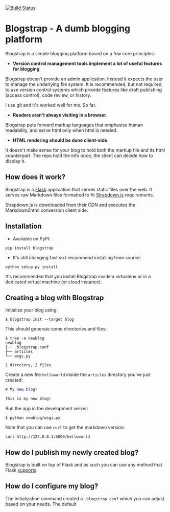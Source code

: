 [![Build Status](https://api.travis-ci.org/joehakimrahme/blogstrap.png)](https://api.travis-ci.org/joehakimrahme/blogstrap)


Blogstrap - A dumb blogging platform
====================================

Blogstrap is a simple blogging platform based on a few core principles:

* **Version control management tools implement a lot of useful
  features for blogging**

Blogstrap doesn't provide an admin application. Instead it expects the user to
manage the underlying file system. It is recommended, but not required, to use
version control systems which provide features like draft publishing (access
control), code review, or history.

I use git and it's worked well for me. So far.

* **Readers aren't always visiting in a browser**.

Blogstrap puts forward markup languages that emphasise human readability, and
serve html only when html is needed.

* **HTML rendering should be done client-side**.

It doesn't make sense for your blog to hold both the markup file and its html
counterpart. The repo hold the info once, the client can decide how to display
it. 


How does it work?
-----------------

Blogstrap is a [Flask](http://flask.pocoo.org/) application that serves static
files over the web. It serves raw Markdown files formatted to fit
[Strapdown.js](http://strapdownjs.com/) requirements.

Strapdown.js is downloaded from their CDN and executes the Markdown2html
conversion client side.


Installation
------------

* Available on PyPI:

```
pip install blogstrap
```

* It's still changing fast so I recommend installing from source:

```
python setup.py install
```

It's recommended that you install Blogstrap inside a virtualenv or in a
dedicated virtual machine (or cloud instance).


Creating a blog with Blogstrap
-----------------------------

Initialize your blog using:

```
$ blogstrap init --target blog
```

This should generate some directories and files:

```
$ tree -a newblog
newblog
├── .blogstrap.conf
├── articles
└── wsgi.py

1 directory, 2 files

```

Create a new file `helloworld` inside the `articles` directory you've just
created:

```markdown
# My new blog!

This is my new blog!
```

Run the app in the development server:

```
$ python newblog/wsgi.py
```

Note that you can use `curl` to get the markdown version:

```
curl http://127.0.0.1:5000/helloworld
```

How do I publish my newly created blog?
---------------------------------------

Blogstrap is built on top of Flask and as such you can use any
method that Flask [supports](http://flask.pocoo.org/docs/0.10/deploying/).

How do I configure my blog?
---------------------------

The initialization command created a `.blogstrap.conf` which you can
adjust based on your needs. The default 
